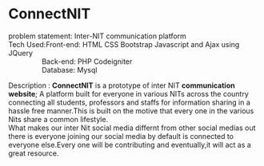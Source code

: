 # ConnectNIT
problem statement: Inter-NIT communication platform<br>
Tech Used:Front-end: HTML CSS Bootstrap Javascript and Ajax using JQuery <br>
               &nbsp; &nbsp;   &nbsp;&nbsp;   &nbsp;   &nbsp; &nbsp;   &nbsp; &nbsp; Back-end: PHP Codeigniter<br>
               &nbsp; &nbsp;   &nbsp;&nbsp;   &nbsp;   &nbsp; &nbsp;   &nbsp; &nbsp;  Database: Mysql <br>
<p> Description : <b>ConnectNIT</b> is a prototype of inter NIT <b> communication website</b>; A platform built for everyone in various NITs across the country connecting all students, professors and staffs for information sharing in a hassle free manner.This is built on the motive that every one in the various Nits share a common lifestyle.
<br> What makes our inter Nit social media differnt from other social medias out there is everyone joining our social media by default is connected to everyone else.Every one will be contributing and eventually,it will act as a great resource.<br>
	
</p>
